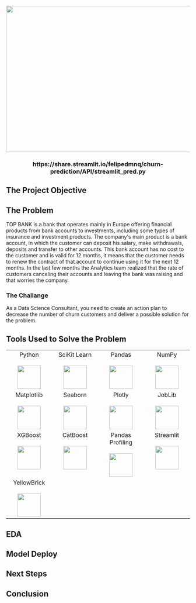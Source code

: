 <p align="center">
  <img width="1060" height="400" src="https://miro.medium.com/max/800/0*dzmm3qresODlScte">
</p>

<h3 align="center">https://share.streamlit.io/felipedmnq/churn-prediction/API/streamlit_pred.py</h3>

## The Project Objective

## The Problem

TOP BANK is a bank that operates mainly in Europe offering financial products from bank accounts to investments, including some types of insurance and investment products. The company's main product is a bank account, in which the customer can deposit his salary, make withdrawals, deposits and transfer to other accounts. This bank account has no cost to the customer and is valid for 12 months, it means that the customer needs to renew the contract of that account to continue using it for the next 12 months. In the last few months the Analytics team realized that the rate of customers canceling their accounts and leaving the bank was raising and that worries the company.

### The Challange

As a Data Science Consultant, you need to create an action plan to decrease the number of churn customers and deliver a possible solution for the problem. 

## Tools Used to Solve the Problem

<table>
     <tbody>
       <tr valign="top">
          <td width="25%" align="center">
            <span>Python</span><br><br>
            <img height="64px" src="https://cdn.svgporn.com/logos/python.svg">
          </td>
          <td width="25%" align="center">
            <span>SciKit Learn</span><br><br>
            <img height="64px" src="https://e7.pngegg.com/pngimages/905/45/png-clipart-scikit-learn-python-scikit-logo-brand-learning-text-computer.png">
          </td>
          <td width="25%" align="center">
            <span>Pandas</span><br><br>
            <img height="64px" src="https://pandas.pydata.org/static/img/pandas.svg">
          </td>
          <td width="25%" align="center">
            <span>NumPy</span><br><br>
            <img height="64px" src="https://numpy.org/images/logos/numpy.svg">
          </td>
        </tr>
        <tr valign="top">
          <td width="25%" align="center">
            <span>Matplotlib</span><br><br>
            <img height="64px" src="https://matplotlib.org/_images/sphx_glr_logos2_001.png">
          </td>
          <td width="25%" align="center">
            <span>Seaborn</span><br><br>
            <img height="64px" src="https://seaborn.pydata.org/_static/logo-wide-lightbg.svg">
          </td>
          <td width="25%" align="center">
            <span>Plotly</span><br><br>
            <img height="64px" src="https://upload.wikimedia.org/wikipedia/commons/8/8a/Plotly_logo_for_digital_final_%286%29.png">
          </td>
          <td width="25%" align="center">
            <span>JobLib</span><br><br>
            <img height="64px" src="https://joblib.readthedocs.io/en/latest/_static/joblib_logo.svg">
          </td>
        <tr valign="top">
          <td width="25%" align="center">
            <span>XGBoost</span><br><br>
            <img height="64px" src="https://miro.medium.com/max/720/1*yhE3CBwTrlXcAIvNJNTQiA.png">
          </td>
          <td width="25%" align="center">
            <span>CatBoost</span><br><br>
            <img height="64px" src="https://encrypted-tbn0.gstatic.com/images?q=tbn:ANd9GcSjifalk1omESSaUXBBKVI16qaoPQYPxya-Sd5Gm__po7WPeP8R3aDBZD-hnYZbWYeSdg&usqp=CAU">
          </td>
          <td width="25%" align="center">
            <span>Pandas Profiling</span><br><br>
            <img height="64px" src="https://camo.githubusercontent.com/8a45c0936d6113b12b7b32942f448270eda8f714665ba8629f36c291f0ccd5fd/68747470733a2f2f70616e6461732d70726f66696c696e672e6769746875622e696f2f70616e6461732d70726f66696c696e672f646f63732f6173736574732f6c6f676f5f6865616465722e706e67">
          </td>
          <td width="25%" align="center">
            <span>Streamlit</span><br><br>
            <img height="64px" src="https://assets.website-files.com/5dc3b47ddc6c0c2a1af74ad0/5e18182ad27bcfbb9dff263a_RGB_Logo_Horizontal_Color_Light_Bg-p-1080.png">
          </td>
        <tr valign="top">
          <td width="25%" align="center">
            <span>YellowBrick</span><br><br>
            <img height="64px" src="https://backend.openteams.com/media/CACHE/images/projects/03wsmfn2o0mbdepb1p1y0ykwpj5cbffvwtpb90hx/dce34eea84527d611b97ea79af75f966.png">
          </td>
        </tr>
      </tbody>
    </table>

## EDA

## Model Deploy

## Next Steps

## Conclusion
